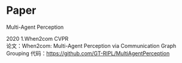 # Paper
Multi-Agent Perception

2020
1.When2com
    CVPR	
    论文：When2com: Multi-Agent Perception via Communication Graph Grouping
    代码：https://github.com/GT-RIPL/MultiAgentPerception


